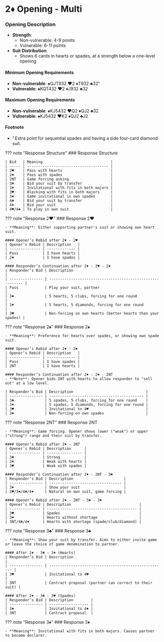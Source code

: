 # 2♦ Opening - Multi

### Opening Description

- **Strength**:
  - Non-vulnerable: 4-9 points
  - Vulnerable: 6-11 points
- **Suit Distribution**:
  - Shows 6 cards in hearts or spades, at a strength below a one-level opening

#### Minimum Opening Requirements
- **Non-vulnerable**: ♠QJT932 ♥2 ♦T932 ♣32¹
- **Vulnerable**: ♠KQT432 ♥2 ♦J932 ♣32

#### Maximum Opening Requirements
- **Non-vulnerable**: ♠KJ5432 ♥Q2 ♦QJ2 ♣32
- **Vulnerable**: ♠KJ5432 ♥K2 ♦QJ2 ♣J2

#### Footnote
- ¹ Extra point for sequential spades and having a side four-card diamond suit.

??? note "Response Structure"
    ### Response Structure

    | Bid   | Meaning                               |
    | ----- | ------------------------------------- |
    | 2♥    | Pass with hearts                      |
    | 2♠    | Pass with spades                      |
    | 2NT   | Game forcing asking                   |
    | 3♣    | Bid your suit by transfer             |
    | 3♦    | Invitational with fits in both majors |
    | 3♥    | Blocking with fits in both majors     |
    | 3♠    | Game invitational in own spades       |
    | 4♣    | Bid your suit by transfer             |
    | 4♦    | Bid your suit                         |
    | 4♥/4♠ | To play in own suit                   |

??? note "Response 2♥"
    ### Response 2♥

    - **Meaning**: Either supporting partner's suit or showing own heart suit.

    #### Opener’s Rebid after 2♦ - 2♥
    | Opener’s Rebid | Description   |
    | -------------- | ------------- |
    | Pass           | I have hearts |
    | 2♠             | I have spades |

    #### Responder’s Continuation after 2♦ - 2♥ - 2♠
    | Responder’s Bid | Description                                                |
    | --------------- | ---------------------------------------------------------- |
    | Pass            | Play your suit, partner                                    |
    | 3♣              | 5 hearts, 5 clubs, forcing for one round                   |
    | 3♦              | 5 hearts, 5 diamonds, forcing for one round                |
    | 3♥              | Non-forcing on own hearts (better hearts than your spades) |

??? note "Response 2♠"
    ### Response 2♠

    - **Meaning**: Preference for hearts over spades, or showing own spade suit.

    #### Opener’s Rebid after 2♦ - 2♠
    | Opener’s Rebid | Description   |
    | -------------- | ------------- |
    | Pass           | I have spades |
    | 2NT            | I have hearts |

    #### Responder’s Continuation after 2♦ - 2♠ - 2NT
    - **Note**: Opener bids 2NT with hearts to allow responder to "sell out" at a low level.

    | Responder’s Bid | Description                                 |
    | --------------- | ------------------------------------------- |
    | 3♣              | 5 spades, 5 clubs, forcing for one round    |
    | 3♦              | 5 spades, 5 diamonds, forcing for one round |
    | 3♥              | Invitational to 4♥                          |
    | 3♠              | Non-forcing on own spades                   |

??? note "Response 2NT"
    ### Response 2NT

    - **Meaning**: Game forcing. Opener shows lower ("weak") or upper ("strong") range and their suit by transfer.

    #### Opener’s Rebid after 2♦ - 2NT
    | Opener’s Rebid | Description      |
    | -------------- | ---------------- |
    | 3♣             | Strong           |
    | 3♦             | Weak with hearts |
    | 3♥             | Weak with spades |

    #### Responder’s Continuation after 2♦ - 2NT - 3♣
    | Responder’s Bid | Description                       |
    | --------------- | --------------------------------- |
    | 3♦              | Show your suit                    |
    | 3♥/3♠/4♣/4♦     | Natural on own suit, game forcing |

    #### Opener’s Rebid after 2♦ - 2NT - 3♣ - 3♦
    | Opener’s Rebid | Description                               |
    | -------------- | ----------------------------------------- |
    | 3♥             | Spades                                    |
    | 3♠             | Hearts without shortage                   |
    | 3NT/4♣/4♦      | Hearts with shortage (spade/club/diamond) |

??? note "Response 3♣"
    ### Response 3♣

    - **Meaning**: Show your suit by transfer. Aims to either invite game or leave the choice of game denomination to partner.

    #### After 2♦ - 3♣ - 3♦ (Hearts)
    | Responder’s Bid | Description                                           |
    | --------------- | ----------------------------------------------------- |
    | 3♥              | Invitational to 4♥                                    |
    | 3NT             | Contract proposal (partner can correct to their suit) |

    #### After 2♦ - 3♣ - 3♥ (Spades)
    | Responder’s Bid | Description        |
    | --------------- | ------------------ |
    | 3♠              | Invitational to 4♠ |
    | 3NT             | Contract proposal  |

??? note "Response 3♦"
    ### Response 3♦

    - **Meaning**: Invitational with fits in both majors. Causes partner to become declarer.